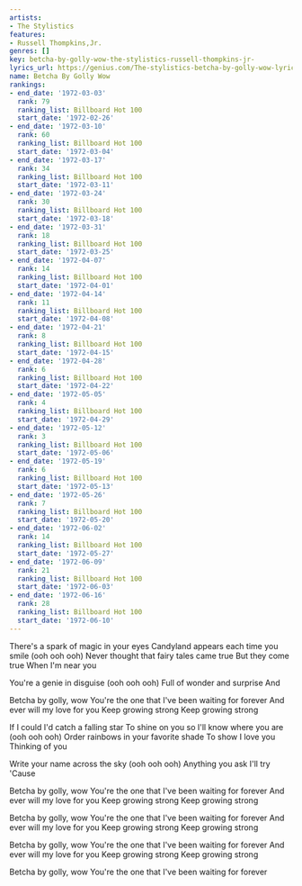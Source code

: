 ```yaml
---
artists:
- The Stylistics
features:
- Russell Thompkins,Jr.
genres: []
key: betcha-by-golly-wow-the-stylistics-russell-thompkins-jr-
lyrics_url: https://genius.com/The-stylistics-betcha-by-golly-wow-lyrics
name: Betcha By Golly Wow
rankings:
- end_date: '1972-03-03'
  rank: 79
  ranking_list: Billboard Hot 100
  start_date: '1972-02-26'
- end_date: '1972-03-10'
  rank: 60
  ranking_list: Billboard Hot 100
  start_date: '1972-03-04'
- end_date: '1972-03-17'
  rank: 34
  ranking_list: Billboard Hot 100
  start_date: '1972-03-11'
- end_date: '1972-03-24'
  rank: 30
  ranking_list: Billboard Hot 100
  start_date: '1972-03-18'
- end_date: '1972-03-31'
  rank: 18
  ranking_list: Billboard Hot 100
  start_date: '1972-03-25'
- end_date: '1972-04-07'
  rank: 14
  ranking_list: Billboard Hot 100
  start_date: '1972-04-01'
- end_date: '1972-04-14'
  rank: 11
  ranking_list: Billboard Hot 100
  start_date: '1972-04-08'
- end_date: '1972-04-21'
  rank: 8
  ranking_list: Billboard Hot 100
  start_date: '1972-04-15'
- end_date: '1972-04-28'
  rank: 6
  ranking_list: Billboard Hot 100
  start_date: '1972-04-22'
- end_date: '1972-05-05'
  rank: 4
  ranking_list: Billboard Hot 100
  start_date: '1972-04-29'
- end_date: '1972-05-12'
  rank: 3
  ranking_list: Billboard Hot 100
  start_date: '1972-05-06'
- end_date: '1972-05-19'
  rank: 6
  ranking_list: Billboard Hot 100
  start_date: '1972-05-13'
- end_date: '1972-05-26'
  rank: 7
  ranking_list: Billboard Hot 100
  start_date: '1972-05-20'
- end_date: '1972-06-02'
  rank: 14
  ranking_list: Billboard Hot 100
  start_date: '1972-05-27'
- end_date: '1972-06-09'
  rank: 21
  ranking_list: Billboard Hot 100
  start_date: '1972-06-03'
- end_date: '1972-06-16'
  rank: 28
  ranking_list: Billboard Hot 100
  start_date: '1972-06-10'
---
```

There's a spark of magic in your eyes
Candyland appears each time you smile (ooh ooh ooh)
Never thought that fairy tales came true
But they come true
When I'm near you


You're a genie in disguise (ooh ooh ooh)
Full of wonder and surprise
And


Betcha by golly, wow
You're the one that I've been waiting for forever
And ever will my love for you
Keep growing strong
Keep growing strong


If I could I'd catch a falling star
To shine on you so I'll know where you are (ooh ooh ooh)
Order rainbows in your favorite shade
To show I love you
Thinking of you


Write your name across the sky (ooh ooh ooh)
Anything you ask I'll try
'Cause


Betcha by golly, wow
You're the one that I've been waiting for forever
And ever will my love for you
Keep growing strong
Keep growing strong


Betcha by golly, wow
You're the one that I've been waiting for forever
And ever will my love for you
Keep growing strong
Keep growing strong


Betcha by golly, wow
You're the one that I've been waiting for forever
And ever will my love for you
Keep growing strong
Keep growing strong


Betcha by golly, wow
You're the one that I've been waiting for forever

